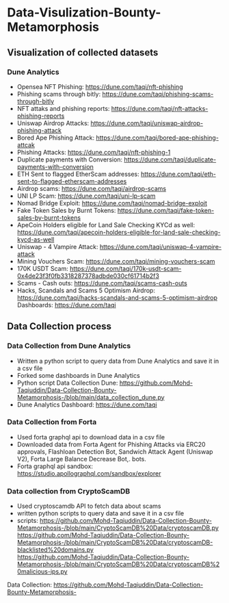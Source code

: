 # Data-Visulization-Bounty-Metamorphosis

## Visualization of collected datasets

### Dune Analytics
- Opensea NFT Phishing: https://dune.com/taqi/nft-phishing
- Phishing scams through bitly: https://dune.com/taqi/phishing-scams-through-bitly
- NFT attaks and phishing reports: https://dune.com/taqi/nft-attacks-phishing-reports
- Uniswap Airdrop Attacks: https://dune.com/taqi/uniswap-airdrop-phishing-attack
- Bored Ape Phishing Attack: https://dune.com/taqi/bored-ape-phishing-attcak
- Phishing Attacks: https://dune.com/taqi/nft-phishing-1
- Duplicate payments with Conversion: https://dune.com/taqi/duplicate-payments-with-conversion
- ETH Sent to flagged EtherScam addresses: https://dune.com/taqi/eth-sent-to-flagged-etherscam-addresses
- Airdrop scams: https://dune.com/taqi/airdrop-scams
- UNI LP Scam: https://dune.com/taqi/uni-lp-scam
- Nomad Bridge Exploit: https://dune.com/taqi/nomad-bridge-exploit
- Fake Token Sales by Burnt Tokens: https://dune.com/taqi/fake-token-sales-by-burnt-tokens
- ApeCoin Holders eligible for Land Sale Checking KYCd as well: https://dune.com/taqi/apecoin-holders-eligible-for-land-sale-checking-kycd-as-well
- Uniswap - 4 Vampire Attack: https://dune.com/taqi/uniswap-4-vampire-attack
- Mining Vouchers Scam: https://dune.com/taqi/mining-vouchers-scam
- 170K USDT Scam: https://dune.com/taqi/170k-usdt-scam-0x4de23f3f0fb3318287378adbde030cf61714b2f3
- Scams - Cash outs: https://dune.com/taqi/scams-cash-outs
-  Hacks, Scandals and Scams 5 Optimism Airdrop: https://dune.com/taqi/hacks-scandals-and-scams-5-optimism-airdrop
Dashboards: https://dune.com/taqi





## Data Collection process
### Data Collection from Dune Analytics

- Written a python script to query data from Dune Analytics and save it in a csv file
- Forked some dashboards in Dune Analytics
- Python script Data Collection Dune: https://github.com/Mohd-Taqiuddin/Data-Collection-Bounty-Metamorphosis-/blob/main/data_collection_dune.py
- Dune Analytics Dashboard: https://dune.com/taqi


### Data Collection from Forta

- Used forta graphql api to download data in a csv file
- Downloaded data from Forta Agent for Phishing Attacks via ERC20 approvals, Flashloan Detection Bot, Sandwich Attack Agent (Uniswap V2), Forta Large Balance Decrease Bot,. bots.
- Forta graphql api sandbox: https://studio.apollographql.com/sandbox/explorer


### Data collection from CryptoScamDB

- Used cryptoscamdb API to fetch data about scams
- written python scripts to query data and save it in a csv file
- scripts: https://github.com/Mohd-Taqiuddin/Data-Collection-Bounty-Metamorphosis-/blob/main/CryptoScamDB%20Data/cryptoscamDB.py <br>
https://github.com/Mohd-Taqiuddin/Data-Collection-Bounty-Metamorphosis-/blob/main/CryptoScamDB%20Data/cryptoscamDB-blacklisted%20domains.py <br>
https://github.com/Mohd-Taqiuddin/Data-Collection-Bounty-Metamorphosis-/blob/main/CryptoScamDB%20Data/cryptoscamDB%20malicious-ips.py

Data Collection: https://github.com/Mohd-Taqiuddin/Data-Collection-Bounty-Metamorphosis-
